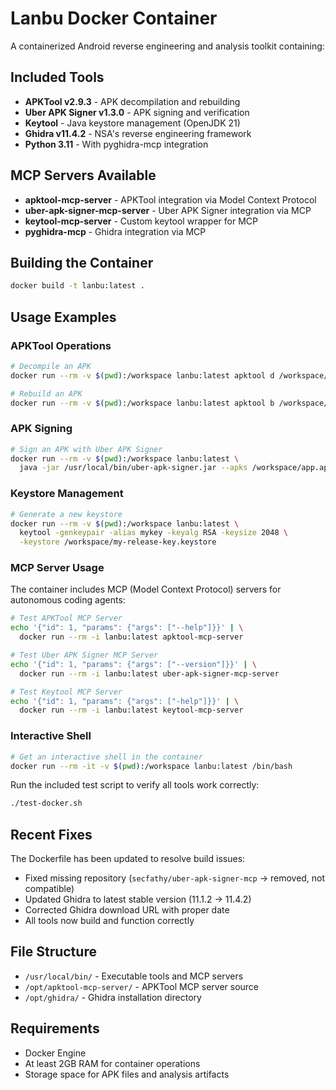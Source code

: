 # Lanbu Docker Container

A containerized Android reverse engineering and analysis toolkit containing:

## Included Tools

- **APKTool v2.9.3** - APK decompilation and rebuilding
- **Uber APK Signer v1.3.0** - APK signing and verification  
- **Keytool** - Java keystore management (OpenJDK 21)
- **Ghidra v11.4.2** - NSA's reverse engineering framework
- **Python 3.11** - With pyghidra-mcp integration

## MCP Servers Available

- **apktool-mcp-server** - APKTool integration via Model Context Protocol
- **uber-apk-signer-mcp-server** - Uber APK Signer integration via MCP
- **keytool-mcp-server** - Custom keytool wrapper for MCP
- **pyghidra-mcp** - Ghidra integration via MCP

## Building the Container

```bash
docker build -t lanbu:latest .
```

## Usage Examples

### APKTool Operations
```bash
# Decompile an APK
docker run --rm -v $(pwd):/workspace lanbu:latest apktool d /workspace/app.apk

# Rebuild an APK
docker run --rm -v $(pwd):/workspace lanbu:latest apktool b /workspace/app
```

### APK Signing
```bash
# Sign an APK with Uber APK Signer
docker run --rm -v $(pwd):/workspace lanbu:latest \
  java -jar /usr/local/bin/uber-apk-signer.jar --apks /workspace/app.apk
```

### Keystore Management
```bash
# Generate a new keystore
docker run --rm -v $(pwd):/workspace lanbu:latest \
  keytool -genkeypair -alias mykey -keyalg RSA -keysize 2048 \
  -keystore /workspace/my-release-key.keystore
```

### MCP Server Usage

The container includes MCP (Model Context Protocol) servers for autonomous coding agents:

```bash
# Test APKTool MCP Server
echo '{"id": 1, "params": {"args": ["--help"]}}' | \
  docker run --rm -i lanbu:latest apktool-mcp-server

# Test Uber APK Signer MCP Server  
echo '{"id": 1, "params": {"args": ["--version"]}}' | \
  docker run --rm -i lanbu:latest uber-apk-signer-mcp-server

# Test Keytool MCP Server
echo '{"id": 1, "params": {"args": ["-help"]}}' | \
  docker run --rm -i lanbu:latest keytool-mcp-server
```

### Interactive Shell
```bash
# Get an interactive shell in the container
docker run --rm -it -v $(pwd):/workspace lanbu:latest /bin/bash
```

Run the included test script to verify all tools work correctly:

```bash
./test-docker.sh
```

## Recent Fixes

The Dockerfile has been updated to resolve build issues:

- Fixed missing repository (`secfathy/uber-apk-signer-mcp` → removed, not compatible)
- Updated Ghidra to latest stable version (11.1.2 → 11.4.2)
- Corrected Ghidra download URL with proper date
- All tools now build and function correctly

## File Structure

- `/usr/local/bin/` - Executable tools and MCP servers
- `/opt/apktool-mcp-server/` - APKTool MCP server source
- `/opt/ghidra/` - Ghidra installation directory

## Requirements

- Docker Engine
- At least 2GB RAM for container operations
- Storage space for APK files and analysis artifacts